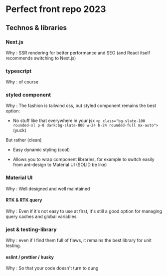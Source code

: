 # Perfect front repo 2023

## Technos & libraries

### Next.js

Why : SSR rendering for better performance and SEO (and React itself recommends switching to Next.js)



### typescript

Why : of course



### styled component

Why : The fashion is tailwind css, but styled component remains the best option: 

- No stuff like that everywhere in your jsx `<p class="bg-slate-100 rounded-xl p-8 dark:bg-slate-800 w-24 h-24 rounded-full mx-auto">`(yuck)

But rather <Text> (clean)

- Easy dynamic styling (cool)

- Allows you to wrap component libraries, for example to switch easily from ant-design to Material UI (SOLID be like) 



### Material UI

Why : Well designed and well maintained



#### RTK & RTK query

Why : Even if it's not easy to use at first, it's still a good option for managing query caches and global variables.



### jest & testing-library

Why : even if I find them full of flaws, it remains the best library for unit testing. 



#### eslint / prettier / husky

Why : So that your code doesn't turn to dung 